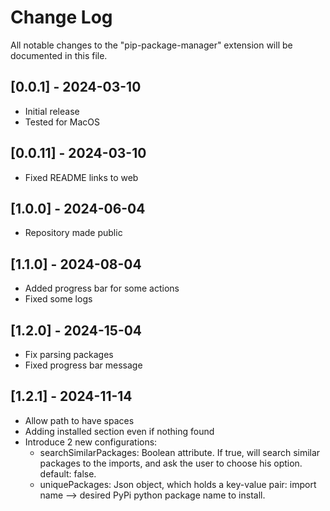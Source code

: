 # Change Log

All notable changes to the "pip-package-manager" extension will be documented in this file.

## [0.0.1] - 2024-03-10

- Initial release
- Tested for MacOS

## [0.0.11] - 2024-03-10
- Fixed README links to web

## [1.0.0] - 2024-06-04
- Repository made public

## [1.1.0] - 2024-08-04
- Added progress bar for some actions
- Fixed some logs

## [1.2.0] - 2024-15-04
- Fix parsing packages
- Fixed progress bar message

## [1.2.1] - 2024-11-14
- Allow path to have spaces
- Adding installed section even if nothing found
- Introduce 2 new configurations:
  - searchSimilarPackages: Boolean attribute. If true, will search similar packages to the imports, and ask the user to choose his option. default: false.
  - uniquePackages: Json object, which holds a key-value pair: import name --> desired PyPi python package name to install.
